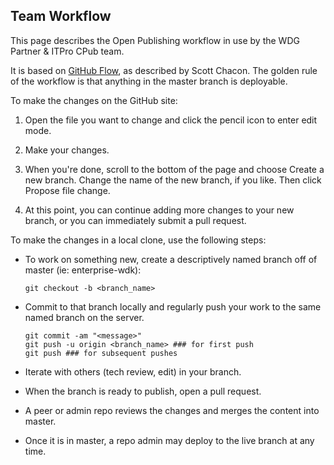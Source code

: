 Team Workflow
-------------

This page describes the Open Publishing workflow in use by the WDG Partner & ITPro CPub team.

It is based on [GitHub Flow](http://scottchacon.com/2011/08/31/github-flow.html), as described by Scott Chacon. The golden rule of the workflow is that anything in the master branch is deployable.

To make the changes on the GitHub site:

1. Open the file you want to change and click the pencil icon to enter edit mode.

2. Make your changes.

3. When you're done, scroll to the bottom of the page and choose Create a new branch. Change the name of the new branch, if you like. Then click Propose file change.

4. At this point, you can continue adding more changes to your new branch, or you can immediately submit a pull request.

To make the changes in a local clone, use the following steps:

* To work on something new, create a descriptively named branch off of master (ie: enterprise-wdk):

  ```
  git checkout -b <branch_name>
  ```

* Commit to that branch locally and regularly push your work to the same named branch on the server.

  ```
  git commit -am "<message>"
  git push -u origin <branch_name> ### for first push
  git push ### for subsequent pushes
  ```

* Iterate with others (tech review, edit) in your branch.

* When the branch is ready to publish, open a pull request.

* A peer or admin repo reviews the changes and merges the content into master.

* Once it is in master, a repo admin may deploy to the live branch at any time.





